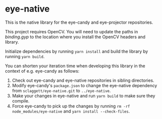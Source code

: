 # eye-native

This is the native library for the eye-candy and eye-projector repositories.

This project requires OpenCV. You will need to update the paths in *binding.gyp* to the location where you install the OpenCV headers and library.

Initialize dependencies by running `yarn install` and build the library by running `yarn build`.

You can shorten your iteration time when developing this library in the context of e.g. eye-candy as follows:

1. Check out eye-candy and eye-native repositories in sibling directories.
2. Modify eye-candy's `package.json` to change the eye-native dependency from `sclaggett/eye-native.git` to `../eye-native`.
3. Make your changes in eye-native and run `yarn build` to make sure they compile.
4. Force eye-candy to pick up the changes by running `rm -rf node_modules/eye-native` and `yarn install --check-files`.

